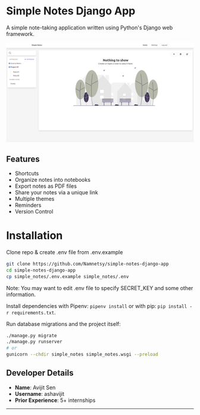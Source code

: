 
# Simple Notes Django App
A simple note-taking application written using Python's Django web framework.

![Screenshot of the home page of the app after signing in](screenshots/home_page_screenshot.png)

## Features
- Shortcuts
- Organize notes into notebooks
- Export notes as PDF files
- Share your notes via a unique link
- Multiple themes
- Reminders
- Version Control

# Installation
Clone repo & create .env file from .env.example

```bash
git clone https://github.com/Namnetsy/simple-notes-django-app
cd simple-notes-django-app
cp simple_notes/.env.example simple_notes/.env
```

Note: You may want to edit .env file to specify SECRET_KEY and some other information.

Install dependencies with Pipenv: `pipenv install` or with pip: `pip install -r requirements.txt`.

Run database migrations and the project itself:

```bash
./manage.py migrate
./manage.py runserver
# or
gunicorn --chdir simple_notes simple_notes.wsgi --preload
```

## Developer Details
- **Name**: Avijit Sen
- **Username**: ashavijit
- **Prior Experience**: 5+ internships

---

